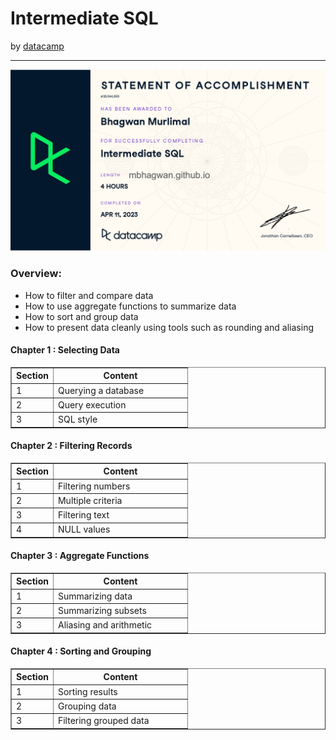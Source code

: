 <h1>Intermediate SQL</h1>
by <a href="https://www.datacamp.com/courses/intermediate-sql">datacamp</a>
<hr>

<!-- ![Certificate of Completion]() -->

![Certificate of Achievement](/images/intermediate_SQL.jpg)

<h3>Overview:</h3>
<ul>
 <li>How to filter and compare data</li>
 <li>How to use aggregate functions to summarize data</li>
 <li>How to sort and group data</li>
 <li>How to present data cleanly using tools such as rounding and aliasing</li>
</ul>

<h4>Chapter 1 : Selecting Data</h4>

<table border="1">
 <tr>
  <th>Section</th>
  <th width=200>Content</th>
 </tr>
 <tr>
  <td>1</td>
  <td>Querying a database</td>
 </tr>
 <tr>
  <td>2</td>
  <td>Query execution</td>
 </tr>
 <tr>
  <td>3</td>
  <td>SQL style</td>
 </tr>
</table>

<h4>Chapter 2 : Filtering Records</h4>

<table border="1">
 <tr>
  <th>Section</th>
  <th width=200>Content</th>
 </tr>
 <tr>
  <td>1</td>
  <td>Filtering numbers</td>
 </tr>
 <tr>
  <td>2</td>
  <td>Multiple criteria</td>
 </tr>
 <tr>
  <td>3</td>
  <td>Filtering text</td>
 </tr>
 <tr>
  <td>4</td>
  <td>NULL values</td>
 </tr>
</table>

<h4>Chapter 3 : Aggregate Functions</h4>

<table border="1">
 <tr>
  <th>Section</th>
  <th width=200>Content</th>
 </tr>
 <tr>
  <td>1</td>
  <td>Summarizing data</td>
 </tr>
 <tr>
  <td>2</td>
  <td>Summarizing subsets</td>
 </tr>
 <tr>
  <td>3</td>
  <td>Aliasing and arithmetic</td>
 </tr>
</table>

<h4>Chapter 4 : Sorting and Grouping</h4>

<table border="1">
 <tr>
  <th>Section</th>
  <th width=200>Content</th>
 </tr>
 <tr>
  <td>1</td>
  <td>Sorting results</td>
 </tr>
 <tr>
  <td>2</td>
  <td>Grouping data</td>
 </tr>
 <tr>
  <td>3</td>
  <td>Filtering grouped data</td>
 </tr>
</table>
